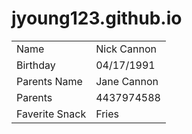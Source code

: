 # jyoung123.github.io

<table>
<tr><td>Name</td><td>Nick Cannon</td></tr>
<tr><td>Birthday</td><td>04/17/1991</td></tr>
<tr><td>Parents Name</td><td>Jane Cannon</td></tr>
<tr><td>Parents</td><td>4437974588</td></tr>
<tr><td>Faverite Snack</td><td>Fries</td></tr>
</table>
